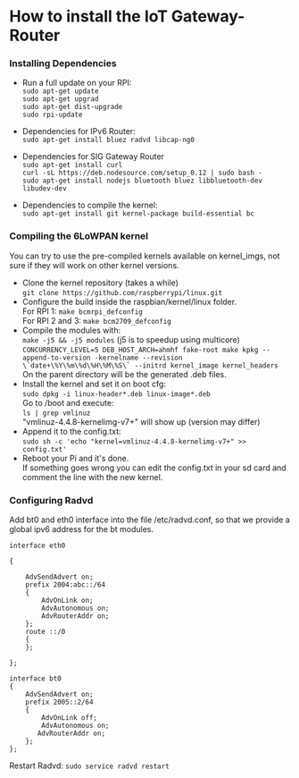 # How to install the IoT Gateway-Router

### Installing Dependencies
- Run a full update on your RPI:<br>
`sudo apt-get update`<br>
`sudo apt-get upgrad`<br>
`sudo apt-get dist-upgrade`<br>
`sudo rpi-update`<br>

- Dependencies for IPv6 Router:<br>
`sudo apt-get install bluez radvd libcap-ng0`<br>

- Dependencies for SIG Gateway Router<br>
`sudo apt-get install curl`<br>
`curl -sL https://deb.nodesource.com/setup_0.12 | sudo bash - `<br>
`sudo apt-get install nodejs bluetooth bluez libbluetooth-dev libudev-dev`<br>

- Dependencies to compile the kernel: <br>
`sudo apt-get install git kernel-package build-essential bc`<br>

### Compiling the 6LoWPAN kernel
You can try to use the pre-compiled kernels available on kernel_imgs, not sure if they will work on other kernel versions. 
- Clone the kernel repository (takes a while)<br>
`git clone https://github.com/raspberrypi/linux.git`<br>
- Configure the build inside the raspbian/kernel/linux folder. <br>
For RPI 1: `make bcmrpi_defconfig`<br>
For RPI 2 and 3: `make bcm2709_defconfig`<br>
- Compile the modules with: <br>
`make -j5 && -j5 modules` (j5 is to speedup using multicore)<br>
``CONCURRENCY_LEVEL=5 DEB_HOST_ARCH=ahmhf fake-root make kpkg --append-to-version -kernelname --revision \`date+\%Y\%m\%d\%H\%M\%S\` --initrd kernel_image kernel_headers``<br>
On the parent directory will be the generated .deb files.<br>
- Install the kernel and set it on boot cfg:<br>
`sudo dpkg -i linux-header*.deb linux-image*.deb`<br>
Go to /boot and execute:<br>
`ls | grep vmlinuz`<br>
"vmlinuz-4.4.8-kernelimg-v7+" will show up (version may differ)<br>
- Append it to the config.txt:<br>
`sudo sh -c 'echo "kernel=vmlinuz-4.4.8-kernelimg-v7+" >> config.txt'`<br>
- Reboot your Pi and it's done. <br>
If something goes wrong you can edit the config.txt in your sd card and comment the line with the new kernel.<br>

### Configuring Radvd
Add bt0 and eth0 interface into the file /etc/radvd.conf, so that we provide a global ipv6 address for the bt modules. 
```
interface eth0

{

    AdvSendAdvert on;
    prefix 2004:abc::/64
    { 
        AdvOnLink on;
        AdvAutonomous on;
        AdvRouterAddr on;
    };
    route ::/0
    {
    };

};

interface bt0
{
    AdvSendAdvert on;
    prefix 2005::2/64
    {
        AdvOnLink off;
        AdvAutonomous on;
       AdvRouterAddr on; 
    };
};
```
Restart Radvd: `sudo service radvd restart`

